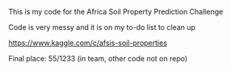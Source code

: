 This is my code for the Africa Soil Property Prediction Challenge

Code is very messy and it is on my to-do list to clean up

https://www.kaggle.com/c/afsis-soil-properties

Final place: 55/1233 (in team, other code not on repo)